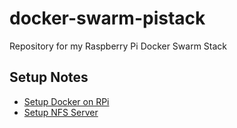 # docker-swarm-pistack
Repository for my Raspberry Pi Docker Swarm Stack

## Setup Notes

* [Setup Docker on RPi](pre-req_setups/01-setup-docker-on-rpi.md)
* [Setup NFS Server](pre-req_setups/02-setup-nfs-server.md)
